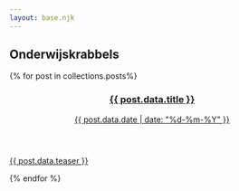 ```yaml
---
layout: base.njk
---
```


## Onderwijskrabbels

{% for post in collections.posts%}
<a href="{{ post.url }}">

  <article>
      <header>
        <h3>{{ post.data.title }}</h3>
        <time>{{ post.data.date | date: "%d-%m-%Y" }}</time>
      </header>
      <p>{{ post.data.teaser }}</p>
  </article>
</a>
{% endfor %}
